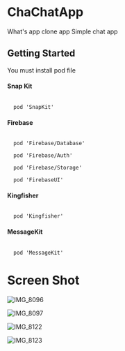 # ChaChatApp
What's app clone app
Simple chat app 

## Getting Started
You must install pod file

#### Snap Kit
<code>
  pod 'SnapKit'
</code>

#### Firebase
<code>
  pod 'Firebase/Database'
</code>
<code>
  pod 'Firebase/Auth'
</code>
<code>
  pod 'Firebase/Storage'
</code>  
<code>  
  pod 'FirebaseUI'
</code>

#### Kingfisher
<code>
  pod 'Kingfisher'
</code>

#### MessageKit
<code>
  pod 'MessageKit'
</code>




# Screen Shot

![IMG_8096](https://user-images.githubusercontent.com/39237004/78504028-6372d280-77a5-11ea-9fe1-b9bc0d24f13a.png)

![IMG_8097](https://user-images.githubusercontent.com/39237004/78504053-856c5500-77a5-11ea-8cf1-16a6415f26db.png)

![IMG_8122](https://user-images.githubusercontent.com/39237004/78504057-89987280-77a5-11ea-9098-64f5b13f1378.jpeg)

![IMG_8123](https://user-images.githubusercontent.com/39237004/78504058-8d2bf980-77a5-11ea-8e54-eb966a5acb85.png)

